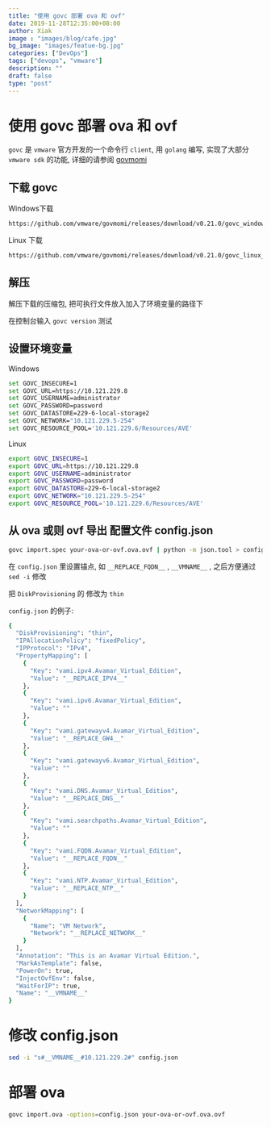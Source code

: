 ```yaml
---
title: "使用 govc 部署 ova 和 ovf"
date: 2019-11-28T12:35:00+08:00
author: Xiak
image : "images/blog/cafe.jpg"
bg_image: "images/featue-bg.jpg"
categories: ["DevOps"]
tags: ["devops", "vmware"]
description: ""
draft: false
type: "post"
---
```


# 使用 govc 部署 ova 和 ovf

`govc` 是 `vmware` 官方开发的一个命令行 `client`, 用 `golang` 编写, 实现了大部分 `vmware sdk` 的功能, 详细的请参阅 [govmomi](https://github.com/vmware/govmomi)

## 下载 govc

Windows下载

```bash
https://github.com/vmware/govmomi/releases/download/v0.21.0/govc_windows_amd64.exe.zip
```

Linux 下载

```bash
https://github.com/vmware/govmomi/releases/download/v0.21.0/govc_linux_amd64.gz
```

## 解压

解压下载的压缩包, 把可执行文件放入加入了环境变量的路径下

在控制台输入 `govc version` 测试


## 设置环境变量

Windows

```bash
set GOVC_INSECURE=1
set GOVC_URL=https://10.121.229.8
set GOVC_USERNAME=administrator
set GOVC_PASSWORD=password
set GOVC_DATASTORE=229-6-local-storage2
set GOVC_NETWORK="10.121.229.5-254"
set GOVC_RESOURCE_POOL='10.121.229.6/Resources/AVE'
```

Linux

```bash
export GOVC_INSECURE=1
export GOVC_URL=https://10.121.229.8
export GOVC_USERNAME=administrator
export GOVC_PASSWORD=password
export GOVC_DATASTORE=229-6-local-storage2
export GOVC_NETWORK="10.121.229.5-254"
export GOVC_RESOURCE_POOL='10.121.229.6/Resources/AVE'
```

## 从 ova 或则 ovf 导出 配置文件 config.json

```bash
govc import.spec your-ova-or-ovf.ova.ovf | python -m json.tool > config.json
```

在 `config.json` 里设置锚点, 如 `__REPLACE_FQDN__` , `__VMNAME__` , 之后方便通过 `sed -i` 修改

把 `DiskProvisioning` 的 修改为 `thin`

`config.json` 的例子:

```bash
{
  "DiskProvisioning": "thin",
  "IPAllocationPolicy": "fixedPolicy",
  "IPProtocol": "IPv4",
  "PropertyMapping": [
    {
      "Key": "vami.ipv4.Avamar_Virtual_Edition",
      "Value": "__REPLACE_IPV4__"
    },
    {
      "Key": "vami.ipv6.Avamar_Virtual_Edition",
      "Value": ""
    },
    {
      "Key": "vami.gatewayv4.Avamar_Virtual_Edition",
      "Value": "__REPLACE_GW4__"
    },
    {
      "Key": "vami.gatewayv6.Avamar_Virtual_Edition",
      "Value": ""
    },
    {
      "Key": "vami.DNS.Avamar_Virtual_Edition",
      "Value": "__REPLACE_DNS__"
    },
    {
      "Key": "vami.searchpaths.Avamar_Virtual_Edition",
      "Value": ""
    },
    {
      "Key": "vami.FQDN.Avamar_Virtual_Edition",
      "Value": "__REPLACE_FQDN__"
    },
    {
      "Key": "vami.NTP.Avamar_Virtual_Edition",
      "Value": "__REPLACE_NTP__"
    }
  ],
  "NetworkMapping": [
    {
      "Name": "VM Network",
      "Network": "__REPLACE_NETWORK__"
    }
  ],
  "Annotation": "This is an Avamar Virtual Edition.",
  "MarkAsTemplate": false,
  "PowerOn": true,
  "InjectOvfEnv": false,
  "WaitForIP": true,
  "Name": "__VMNAME__"
}
```

# 修改 config.json

```bash
sed -i "s#__VMNAME__#10.121.229.2#" config.json
```

# 部署 ova

```bash
govc import.ova -options=config.json your-ova-or-ovf.ova.ovf 
```
